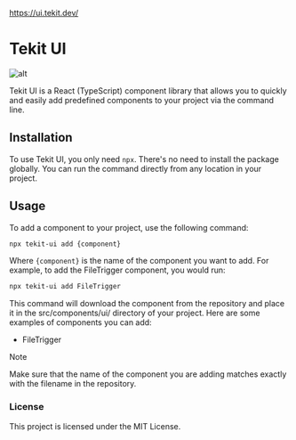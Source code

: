 https://ui.tekit.dev/

# Tekit UI
![alt](https://wakatime.com/badge/user/d2c6ab59-bcd7-432e-bda2-6d2ad77feef1/project/e6382a6b-2d06-4f56-a434-a0268c1ca4ea.svg)

Tekit UI is a React (TypeScript) component library that allows you to quickly and easily add predefined components to your project via the command line.

## Installation

To use Tekit UI, you only need `npx`. There's no need to install the package globally. You can run the command directly from any location in your project.

## Usage

To add a component to your project, use the following command:

```bash
npx tekit-ui add {component}
```

Where `{component}` is the name of the component you want to add. For example, to add the FileTrigger component, you would run:
```bash
npx tekit-ui add FileTrigger
```

This command will download the component from the repository and place it in the src/components/ui/ directory of your project.
Here are some examples of components you can add:

- FileTrigger

> [!NOTE]
> Make sure that the name of the component you are adding matches exactly with the filename in the repository.

### License
This project is licensed under the MIT License.
